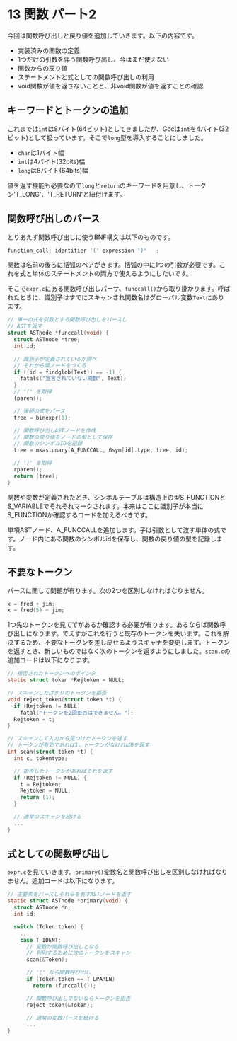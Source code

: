 # 13 関数 パート2

今回は関数呼び出しと戻り値を追加していきます。以下の内容です。

- 実装済みの関数の定義
- 1つだけの引数を伴う関数呼び出し、今はまだ使えない
- 関数からの戻り値
- ステートメントと式としての関数呼び出しの利用
- void関数が値を返さないことと、非void関数が値を返すことの確認

## キーワードとトークンの追加

これまでは`int`は8バイト(64ビット)としてきましたが、Gccは`int`を4バイト(32ビット)として扱っています。そこで`long`型を導入することにしました。

- `char`は1バイト幅
- `int`は4バイト(32bits)幅
- `long`は8バイト(64bits)幅

値を返す機能も必要なので`long`と`return`のキーワードを用意し、トークン'T_LONG'、'T_RETURN'と紐付けます。

## 関数呼び出しのパース

とりあえず関数呼び出しに使うBNF構文は以下のものです。

```c
function_call: identifier '(' expression ')'   ;
```

関数は名前の後ろに括弧のペアがきます。括弧の中に1つの引数が必要です。これを式と単体のステートメントの両方で使えるようにしたいです。

そこで`expr.c`にある関数呼び出しパーサ、`funccall()`から取り掛かります。呼ばれたときに、識別子はすでにスキャンされ関数名はグローバル変数`Text`にあります。

```c
// 単一の式を引数とする関数呼び出しをパースし
// ASTを返す
struct ASTnode *funccall(void) {
  struct ASTnode *tree;
  int id;

  // 識別子が定義されているか調べ
  // それから葉ノードをつくる
  if ((id = findglob(Text)) == -1) {
    fatals("宣言されていない関数", Text);
  }
  // '(' を取得
  lparen();

  // 後続の式をパース
  tree = binexpr(0);

  // 関数呼び出しASTノードを作成
  // 関数の戻り値をノードの型として保存
  // 関数のシンボルIDを記録
  tree = mkastunary(A_FUNCCALL, Gsym[id].type, tree, id);

  // ')' を取得
  rparen();
  return (tree);
}
```

関数や変数が定義されたとき、シンボルテーブルは構造上の型S_FUNCTIONとS_VARIABLEでそれぞれマークされます。本来はここに識別子が本当にS_FUNCTIONか確認するコードを加えるべきです。

単項ASTノード、A_FUNCCALLを追加します。子は引数として渡す単体の式です。ノード内にある関数のシンボルidを保存し、関数の戻り値の型を記録します。

## 不要なトークン

パースに関して問題が有ります。次の2つを区別しなければなりません。

```c
x = fred + jim;
x = fred(5) + jim;
```

1つ先のトークンを見て'('があるか確認する必要が有ります。あるならば関数呼び出しになります。でえすがこれを行うと既存のトークンを失います。これを解決するため、不要なトークンを差し戻せるようスキャナを変更します。トークンを返すとき、新しいものではなく次のトークンを返すようにしました。`scan.c`の追加コードは以下になります。

```c
// 拒否されたトークンへのポインタ
static struct token *Rejtoken = NULL;

// スキャンしたばかりのトークンを拒否
void reject_token(struct token *t) {
  if (Rejtoken != NULL)
    fatal("トークンを2回拒否はできません。");
  Rejtoken = t;
}

// スキャンして入力から見つけたトークンを返す
// トークンが有効であれば1，トークンがなければ0を返す
int scan(struct token *t) {
  int c, tokentype;

  // 拒否したトークンがあればそれを返す
  if (Rejtoken != NULL) {
    t = Rejtoken;
    Rejtoken = NULL;
    return (1);
  }

  // 通常のスキャンを続ける
  ...
}
```

## 式としての関数呼び出し

`expr.c`を見ていきます。`primary()`変数名と関数呼び出しを区別しなければなりません。追加コードは以下になります。

```c
// 主要素をパースしそれらを表すASTノードを返す
static struct ASTnode *primary(void) {
  struct ASTnode *n;
  int id;

  switch (Token.token) {
    ...
    case T_IDENT:
      // 変数か関数呼び出しとなる
      // 判別するために次のトークンをスキャン
      scan(&Token);

      // '(' なら関数呼び出し
      if (Token.token == T_LPAREN)
        return (funccall());

      // 関数呼び出しでないならトークンを拒否
      reject_token(&Token);

      // 通常の変数パースを続ける
      ...
}
```

